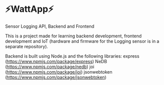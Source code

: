 # ⚡WattApp⚡
 Sensor Logging API, Backend and Frontend

 This is a project made for learning backend development, frontend development and IoT (hardware and firmware for the Logging sensor is in a separate repository).

 Backend is built using Node.js and the following libraries:
 express (https://www.npmjs.com/package/express)
 NeDB (https://www.npmjs.com/package/nedb)
 joi (https://www.npmjs.com/package/joi)
 jsonwebtoken (https://www.npmjs.com/package/jsonwebtoken)
